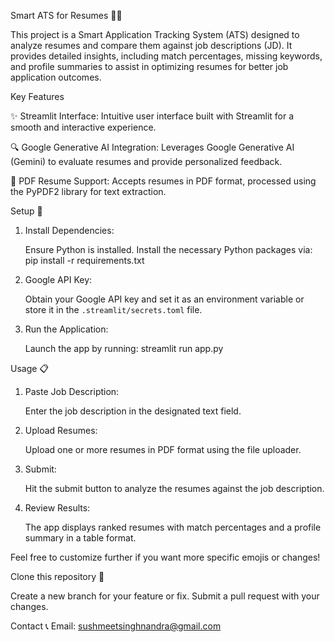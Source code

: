 Smart ATS for Resumes 📄🤖

This project is a Smart Application Tracking System (ATS) designed to analyze resumes and compare them against job descriptions (JD). It provides detailed insights, including match percentages, missing keywords, and profile summaries to assist in optimizing resumes for better job application outcomes.

Key Features

✨ Streamlit Interface: Intuitive user interface built with Streamlit for a smooth and interactive experience.

🔍 Google Generative AI Integration: Leverages Google Generative AI (Gemini) to evaluate resumes and provide personalized feedback.

📄 PDF Resume Support: Accepts resumes in PDF format, processed using the PyPDF2 library for text extraction.

 Setup 🚀
 
1. Install Dependencies:
   
   Ensure Python is installed. Install the necessary Python packages via:
   pip install -r requirements.txt

3. Google API Key:
   
   Obtain your Google API key and set it as an environment variable or store it in the `.streamlit/secrets.toml` file.

5. Run the Application:
   
   Launch the app by running:
   streamlit run app.py

 Usage 📋
 
1. Paste Job Description:
   
   Enter the job description in the designated text field.

3. Upload Resumes:
   
   Upload one or more resumes in PDF format using the file uploader.

5. Submit:
   
   Hit the submit button to analyze the resumes against the job description.

7. Review Results:
   
   The app displays ranked resumes with match percentages and a profile summary in a table format. 

Feel free to customize further if you want more specific emojis or changes!

Clone this repository 🐙

Create a new branch for your feature or fix.
Submit a pull request with your changes.

Contact  📞 
Email: sushmeetsinghnandra@gmail.com
